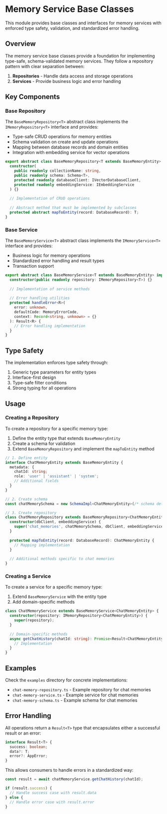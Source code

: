 # Memory Service Base Classes

This module provides base classes and interfaces for memory services with enforced type safety, validation, and standardized error handling.

## Overview

The memory service base classes provide a foundation for implementing type-safe, schema-validated memory services. They follow a repository pattern with clear separation between:

1. **Repositories** - Handle data access and storage operations
2. **Services** - Provide business logic and error handling

## Key Components

### Base Repository

The `BaseMemoryRepository<T>` abstract class implements the `IMemoryRepository<T>` interface and provides:

- Type-safe CRUD operations for memory entities
- Schema validation on create and update operations
- Mapping between database records and domain entities
- Integration with embedding service for vector operations

```typescript
export abstract class BaseMemoryRepository<T extends BaseMemoryEntity> implements IMemoryRepository<T> {
  constructor(
    public readonly collectionName: string,
    public readonly schema: Schema<T>,
    protected readonly databaseClient: IVectorDatabaseClient,
    protected readonly embeddingService: IEmbeddingService
  ) {}
  
  // Implementation of CRUD operations
  
  // Abstract method that must be implemented by subclasses
  protected abstract mapToEntity(record: DatabaseRecord): T;
}
```

### Base Service

The `BaseMemoryService<T>` abstract class implements the `IMemoryService<T>` interface and provides:

- Business logic for memory operations
- Standardized error handling and result types
- Transaction support

```typescript
export abstract class BaseMemoryService<T extends BaseMemoryEntity> implements IMemoryService<T> {
  constructor(public readonly repository: IMemoryRepository<T>) {}
  
  // Implementation of service methods
  
  // Error handling utilities
  protected handleError<R>(
    error: unknown,
    defaultCode: MemoryErrorCode,
    context: Record<string, unknown> = {}
  ): Result<R> {
    // Error handling implementation
  }
}
```

## Type Safety

The implementation enforces type safety through:

1. Generic type parameters for entity types
2. Interface-first design
3. Type-safe filter conditions
4. Strong typing for all operations

## Usage

### Creating a Repository

To create a repository for a specific memory type:

1. Define the entity type that extends `BaseMemoryEntity`
2. Create a schema for validation
3. Extend `BaseMemoryRepository` and implement the `mapToEntity` method

```typescript
// 1. Define entity
interface ChatMemoryEntity extends BaseMemoryEntity {
  metadata: {
    chatId: string;
    role: 'user' | 'assistant' | 'system';
    // Additional fields
  }
}

// 2. Create schema
const chatMemorySchema = new SchemaImpl<ChatMemoryEntity>(/* schema details */);

// 3. Create repository
class ChatMemoryRepository extends BaseMemoryRepository<ChatMemoryEntity> {
  constructor(dbClient, embeddingService) {
    super('chat_memories', chatMemorySchema, dbClient, embeddingService);
  }
  
  protected mapToEntity(record: DatabaseRecord): ChatMemoryEntity {
    // Mapping implementation
  }
  
  // Additional methods specific to chat memories
}
```

### Creating a Service

To create a service for a specific memory type:

1. Extend `BaseMemoryService` with the entity type
2. Add domain-specific methods

```typescript
class ChatMemoryService extends BaseMemoryService<ChatMemoryEntity> {
  constructor(repository: IMemoryRepository<ChatMemoryEntity>) {
    super(repository);
  }
  
  // Domain-specific methods
  async getChatHistory(chatId: string): Promise<Result<ChatMemoryEntity[]>> {
    // Implementation
  }
}
```

## Examples

Check the `examples` directory for concrete implementations:

- `chat-memory-repository.ts` - Example repository for chat memories
- `chat-memory-service.ts` - Example service for chat memories
- `chat-memory-schema.ts` - Example schema for chat memories

## Error Handling

All operations return a `Result<T>` type that encapsulates either a successful result or an error:

```typescript
interface Result<T> {
  success: boolean;
  data?: T;
  error?: AppError;
}
```

This allows consumers to handle errors in a standardized way:

```typescript
const result = await chatMemoryService.getChatHistory(chatId);

if (result.success) {
  // Handle success case with result.data
} else {
  // Handle error case with result.error
}
``` 